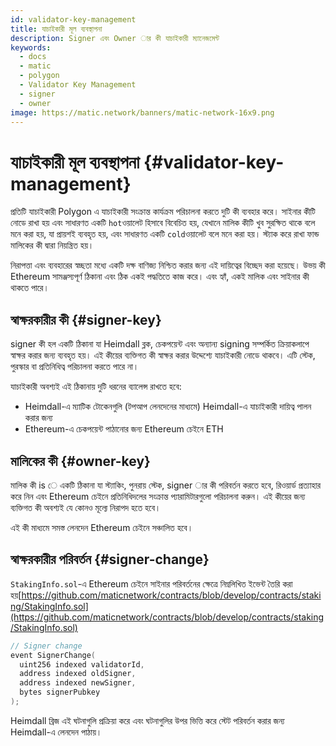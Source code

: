 ```yaml
---
id: validator-key-management
title: যাচাইকারী মূল ব্যবস্থাপনা
description: Signer এবং Owner ার কী যাচাইকারী ম্যানেজমেন্ট
keywords:
  - docs
  - matic
  - polygon
  - Validator Key Management
  - signer
  - owner
image: https://matic.network/banners/matic-network-16x9.png
---
```


# যাচাইকারী মূল ব্যবস্থাপনা {#validator-key-management}

প্রতিটি যাচাইকারী Polygon এ যাচাইকারী সংক্রান্ত কার্যক্রম পরিচালনা করতে দুটি কী ব্যবহার করে। সাইনার কীটি নোডে রাখা হয় এবং সাধারণত একটি  `hot`ওয়ালেট হিসাবে বিবেচিত হয়, যেখানে মালিক কীটি খুব সুরক্ষিত থাকে বলে মনে করা হয়, যা প্রায়শই ব্যবহৃত হয়, এবং সাধারণত একটি `cold`ওয়ালেট বলে মনে করা হয়। স্ট্যাক করে রাখা ফান্ড মালিকের কী দ্বারা নিয়ন্ত্রিত হয়।

নিরাপত্তা এবং ব্যবহারের স্বচ্ছতা মধ্যে একটি দক্ষ বাণিজ্য নিশ্চিত করার জন্য এই দায়িত্বের বিচ্ছেদ করা হয়েছে। উভয় কী Ethereum সামঞ্জস্যপূর্ণ ঠিকানা এবং ঠিক একই পদ্ধতিতে কাজ করে। এবং হ্যাঁ, একই মালিক এবং সাইনার কী থাকতে পারে।

## স্বাক্ষরকারীর কী {#signer-key}

signer কী হল একটি ঠিকানা যা Heimdall ব্লক, চেকপয়েন্ট এবং অন্যান্য signing সম্পর্কিত ক্রিয়াকলাপে স্বাক্ষর করার জন্য ব্যবহৃত হয়। এই কীয়ের ব্যক্তিগত কী স্বাক্ষর করার উদ্দেশ্যে যাচাইকারী নোডে থাকবে। এটি স্টেক, পুরস্কার বা প্রতিনিধিত্ব পরিচালনা করতে পারে না।

যাচাইকারী অবশ্যই এই ঠিকানায় দুটি ধরনের ব্যালেন্স রাখতে হবে:

- Heimdall-এ ম্যাটিক টোকেনগুলি (টপআপ লেনদেনের মাধ্যমে) Heimdall-এ যাচাইকারী দায়িত্ব পালন করার জন্য
- Ethereum-এ চেকপয়েন্ট পাঠানোর জন্য Ethereum চেইনে ETH

## মালিকের কী {#owner-key}

মালিক কী is ে একটি ঠিকানা যা স্ট্যাকিং, পুনরায় স্টেক, signer ার কী পরিবর্তন করতে হবে, রিওয়ার্ড প্রত্যাহার করে নিন এবং Ethereum চেইনে প্রতিনিধিদলের সংক্রান্ত প্যারামিটারগুলো পরিচালনা করুন। এই কীয়ের জন্য ব্যক্তিগত কী অবশ্যই যে কোনও মূল্যে নিরাপদ হতে হবে।

এই কী মাধ্যমে সমস্ত লেনদেন Ethereum চেইনে সঞ্চালিত হবে।

## স্বাক্ষরকারীর পরিবর্তন {#signer-change}


 `StakingInfo.sol`-এ Ethereum চেইনে সাইনার পরিবর্তনের ক্ষেত্রে নিম্নলিখিত ইভেন্ট তৈরি করা হয়[https://github.com/maticnetwork/contracts/blob/develop/contracts/staking/StakingInfo.sol](https://github.com/maticnetwork/contracts/blob/develop/contracts/staking/StakingInfo.sol)

```go
// Signer change
event SignerChange(
  uint256 indexed validatorId,
  address indexed oldSigner,
  address indexed newSigner,
  bytes signerPubkey
);
```

Heimdall ব্রিজ এই ঘটনাগুলি প্রক্রিয়া করে এবং ঘটনাগুলির উপর ভিত্তি করে স্টেট পরিবর্তন করার জন্য Heimdall-এ লেনদেন পাঠায়।